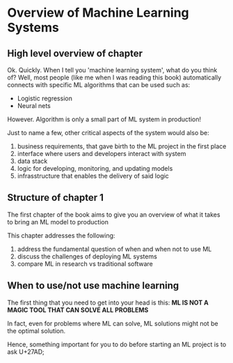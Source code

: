 # Overview of Machine Learning Systems

## High level overview of chapter
Ok.
Quickly.
When I tell you 'machine learning system', what do you think of?
Well, most people (like me when I was reading this book) automatically connects with specific ML algorithms that can be used such as:
- Logistic regression
- Neural nets

However.
Algorithm is only a small part of ML system in production!

Just to name a few, other critical aspects of the system would also be:
1. business requirements, that gave birth to the ML project in the first place
2. interface where users and developers interact with system
3. data stack
4. logic for developing, monitoring, and updating models
5. infrasstructure that enables the delivery of said logic


## Structure of chapter 1
The first chapter of the book aims to give you an overview of what it takes to bring an ML model to production

This chapter addresses the following: 
1. address the fundamental question of when and when not to use ML
2. discuss the challenges of deploying ML systems
3. compare ML in research vs traditional software

## When to use/not use machine learning

The first thing that you need to get into your head is this: **ML IS NOT A MAGIC TOOL THAT CAN SOLVE ALL PROBLEMS**

In fact, even for problems where ML can solve, ML solutions might not be the optimal solution.

Hence, something important for you to do before starting an ML project is to ask U+27AD;




























































































